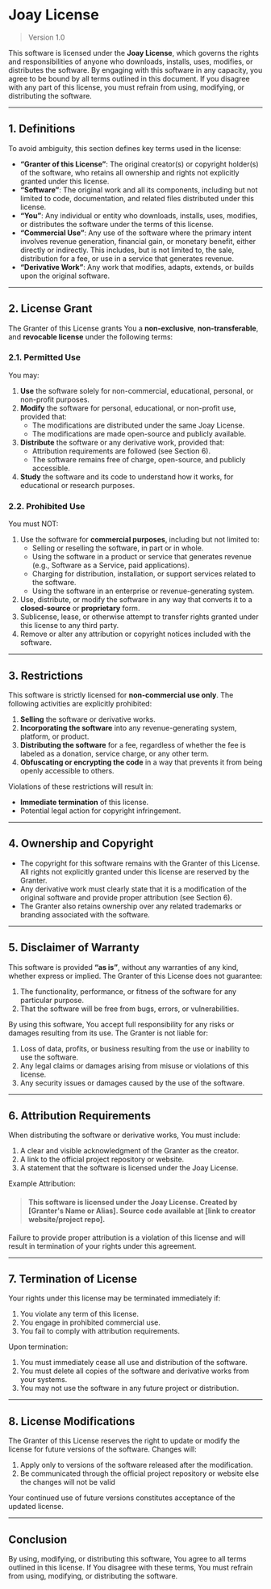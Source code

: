 # Joay License
> Version 1.0

This software is licensed under the **Joay License**, which governs the rights and responsibilities of anyone who downloads, installs, uses, modifies, or distributes the software. By engaging with this software in any capacity, you agree to be bound by all terms outlined in this document. If you disagree with any part of this license, you must refrain from using, modifying, or distributing the software.

---

## 1. Definitions
To avoid ambiguity, this section defines key terms used in the license:
- **“Granter of this License”**: The original creator(s) or copyright holder(s) of the software, who retains all ownership and rights not explicitly granted under this license.
- **“Software”**: The original work and all its components, including but not limited to code, documentation, and related files distributed under this license.
- **“You”**: Any individual or entity who downloads, installs, uses, modifies, or distributes the software under the terms of this license.
- **“Commercial Use”**: Any use of the software where the primary intent involves revenue generation, financial gain, or monetary benefit, either directly or indirectly. This includes, but is not limited to, the sale, distribution for a fee, or use in a service that generates revenue.
- **“Derivative Work”**: Any work that modifies, adapts, extends, or builds upon the original software.

---

## 2. License Grant
The Granter of this License grants You a **non-exclusive**, **non-transferable**, and **revocable license** under the following terms:

### 2.1. Permitted Use
You may:
1. **Use** the software solely for non-commercial, educational, personal, or non-profit purposes.
2. **Modify** the software for personal, educational, or non-profit use, provided that:
   - The modifications are distributed under the same Joay License.
   - The modifications are made open-source and publicly available.
3. **Distribute** the software or any derivative work, provided that:
   - Attribution requirements are followed (see Section 6).
   - The software remains free of charge, open-source, and publicly accessible.
4. **Study** the software and its code to understand how it works, for educational or research purposes.

### 2.2. Prohibited Use
You must NOT:
1. Use the software for **commercial purposes**, including but not limited to:
   - Selling or reselling the software, in part or in whole.
   - Using the software in a product or service that generates revenue (e.g., Software as a Service, paid applications).
   - Charging for distribution, installation, or support services related to the software.
   - Using the software in an enterprise or revenue-generating system.
2. Use, distribute, or modify the software in any way that converts it to a **closed-source** or **proprietary** form.
3. Sublicense, lease, or otherwise attempt to transfer rights granted under this license to any third party.
4. Remove or alter any attribution or copyright notices included with the software.

---

## 3. Restrictions
This software is strictly licensed for **non-commercial use only**. The following activities are explicitly prohibited:
1. **Selling** the software or derivative works.
2. **Incorporating the software** into any revenue-generating system, platform, or product.
3. **Distributing the software** for a fee, regardless of whether the fee is labeled as a donation, service charge, or any other term.
4. **Obfuscating or encrypting the code** in a way that prevents it from being openly accessible to others.

Violations of these restrictions will result in:
- **Immediate termination** of this license.
- Potential legal action for copyright infringement.

---

## 4. Ownership and Copyright
- The copyright for this software remains with the Granter of this License. All rights not explicitly granted under this license are reserved by the Granter.
- Any derivative work must clearly state that it is a modification of the original software and provide proper attribution (see Section 6).
- The Granter also retains ownership over any related trademarks or branding associated with the software.

---

## 5. Disclaimer of Warranty
This software is provided **“as is”**, without any warranties of any kind, whether express or implied. The Granter of this License does not guarantee:
1. The functionality, performance, or fitness of the software for any particular purpose.
2. That the software will be free from bugs, errors, or vulnerabilities.

By using this software, You accept full responsibility for any risks or damages resulting from its use. The Granter is not liable for:
1. Loss of data, profits, or business resulting from the use or inability to use the software.
2. Any legal claims or damages arising from misuse or violations of this license.
3. Any security issues or damages caused by the use of the software.

---

## 6. Attribution Requirements
When distributing the software or derivative works, You must include:
1. A clear and visible acknowledgment of the Granter as the creator.
2. A link to the official project repository or website.
3. A statement that the software is licensed under the Joay License.

Example Attribution:
> #### This software is licensed under the Joay License. Created by [Granter's Name or Alias]. Source code available at [link to creator website/project repo].

Failure to provide proper attribution is a violation of this license and will result in termination of your rights under this agreement.

---

## 7. Termination of License
Your rights under this license may be terminated immediately if:
1. You violate any term of this license.
2. You engage in prohibited commercial use.
3. You fail to comply with attribution requirements.

Upon termination:
1. You must immediately cease all use and distribution of the software.
2. You must delete all copies of the software and derivative works from your systems.
3. You may not use the software in any future project or distribution.

---

## 8. License Modifications
The Granter of this License reserves the right to update or modify the license for future versions of the software. Changes will:
1. Apply only to versions of the software released after the modification.
2. Be communicated through the official project repository or website else the changes will not be valid

Your continued use of future versions constitutes acceptance of the updated license.

---

## Conclusion
By using, modifying, or distributing this software, You agree to all terms outlined in this license. If You disagree with these terms, You must refrain from using, modifying, or distributing the software.